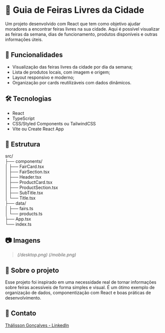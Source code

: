 # 🥕 Guia de Feiras Livres da Cidade

Um projeto desenvolvido com React que tem como objetivo ajudar moradores a encontrar feiras livres na sua cidade. Aqui é possível visualizar as feiras da semana, dias de funcionamento, produtos disponíveis e outras informações úteis.

## 🚀 Funcionalidades

- Visualização das feiras livres da cidade por dia da semana;
- Lista de produtos locais, com imagem e origem;
- Layout responsivo e moderno;
- Organização por cards reutilizáveis com dados dinâmicos.

## 🛠️ Tecnologias

- React
- TypeScript
- CSS/Styled Components ou TailwindCSS
- Vite ou Create React App

## 📂 Estrutura

src/ <br/>
├── components/ <br/>
│ ├── FairCard.tsx <br/>
│ ├── FairSection.tsx <br/>
│ ├── Header.tsx <br/>
│ ├── ProductCard.tsx <br/>
│ ├── ProductSection.tsx <br/>
│ ├── SubTitle.tsx <br/>
│ └── Title.tsx <br/>
├── data/ <br/>
│ ├── fairs.ts <br/>
│ └── products.ts <br/>
├── App.tsx <br/>
└── index.ts <br/>

## 📷 Imagens

> *(/desktop.png)*
> *(/mobile.png)*

## 📌 Sobre o projeto

Esse projeto foi inspirado em uma necessidade real de tornar informações sobre feiras acessíveis de forma simples e visual. É um ótimo exemplo de organização de dados, componentização com React e boas práticas de desenvolvimento.

## 📢 Contato

[Thálisson Gonçalves - LinkedIn](https://www.linkedin.com/in/thalissongoncalves/)